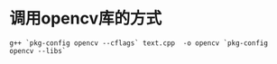 # 调用opencv库的方式

```shell
g++ `pkg-config opencv --cflags` text.cpp  -o opencv `pkg-config opencv --libs`
```
